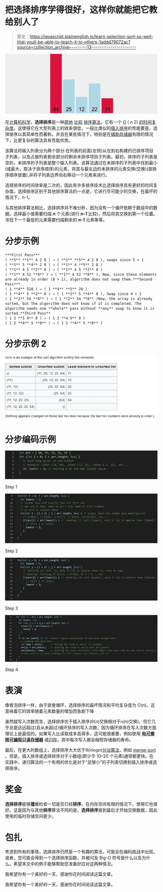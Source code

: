# 把选择排序学得很好，这样你就能把它教给别人了

> 原文：<https://javascript.plainenglish.io/learn-selection-sort-so-well-that-youll-be-able-to-teach-it-to-others-1addd79072ac?source=collection_archive---------13----------------------->

![](img/06cad9d1153a8aa3caff26536c2b20ec.png)

在[计算机科学](https://en.wikipedia.org/wiki/Computer_science)，**选择排序**是一种[原地](https://en.wikipedia.org/wiki/In-place_algorithm) [比较](https://en.wikipedia.org/wiki/Comparison_sort) [排序算法](https://en.wikipedia.org/wiki/Sorting_algorithm)。它有一个 [O](https://en.wikipedia.org/wiki/Big_O_notation) ( *n* 2) [的时间复杂度](https://en.wikipedia.org/wiki/Time_complexity)，这使得它在大型列表上的效率很低，一般比类似的[插入排序](https://en.wikipedia.org/wiki/Insertion_sort)的性能要差。选择排序以其简单性而著称，并且在某些情况下，特别是在[辅助存储器](https://en.wikipedia.org/wiki/Auxiliary_memory)有限的情况下，比更复杂的算法具有性能优势。

该算法将输入列表分为两个部分:在列表的前面(左侧)从左到右构建的已排序项目子列表，以及占据列表剩余部分的剩余未排序项目子列表。最初，排序的子列表是空的，未排序的子列表是整个输入列表。该算法通过在未排序的子列表中找到最小(或最大，取决于排序顺序)的元素，将其与最左边的未排序的元素交换(交换)(按排序顺序放置),并将子列表边界向右移动一个元素来进行。

选择排序的时间效率是二次的，因此有许多排序技术比选择排序具有更好的时间复杂度。选择排序区别于其他排序算法的一点是，它进行尽可能少的交换，在最坏的情况下，*n*-1。

与其他排序算法相比，选择排序并不难分析，因为没有一个循环依赖于数组中的数据。选择最小值需要扫描 ***n*** 个元素(进行 ***n-1*** 比较)，然后将其交换到第一个位置。寻找下一个最低的元素需要扫描剩余的 ***n-1*** 元素等等。

# 分步示例

```
***First Pass***
( **5** **1** 4 2 8 ) → ( **1** **5** 4 2 8 ), swaps since 5 > 1
( **1** 5 **4** 2 8 ) → ( **1** 4 **5** 2 8 )
( **1** 4 5 **2** 8 ) → ( **1** 4 5 **2** 8 )
( **1** 4 52 **8** ) → ( **1** 4 52 **8** ), Now, since these elements are already in order (8 > 1), algorithm does not swap them.***Second Pass***
( 1 **4** 528 ) → ( 1 **4** **5** 28 )
( 1 **4** 5 **2** 8 ) → ( 1 **2** 5 **4** 8 ), Swap since 4 > 2
( 1 **2** 54 **8** ) → ( 1 **2** 54 **8** )Now, the array is already sorted, but the algorithm does not know if it is completed. The algorithm needs one **whole** pass without **any** swap to know it is sorted.**Third Pass**
( 1 2 **5 4** 8 ) → ( 1 2 **4 5** 8 )
( 1 2 **4** 5 **8** ) → ( 1 2 **4** 5 **8** )
```

# 分步示例 2

![](img/e5b23dcf093bdff8f155407f83a543a2.png)

# 分步编码示例

![](img/0529fea6f2d1fad8e18a443ca23482b8.png)

Step 1

![](img/b7416d4fe72d7c3e17c9e59499098452.png)

Step 2

![](img/59e8a51138285748af0654516e9ce728.png)

Step 3

![](img/ecaed2adf127e9dd38893755bf0528a1.png)

Step 4

# 表演

像冒泡排序一样，由于嵌套循环，选择排序的最坏情况和平均复杂度为 O(n)。这意味着它的效率随着元素数量的增加而急剧下降

虽然就写入次数而言，选择排序优于插入排序(θ(*n*)交换相对于ο(*n*)交换)，但它几乎总是远远超过(且从未超过)循环排序的写入次数，因为循环排序在写入次数方面理论上是最佳的。如果写入比读取成本高得多，这可能很重要，例如使用 [**电可擦除可编程只读存储器**](https://en.wikipedia.org/wiki/EEPROM) 或[闪存](https://en.wikipedia.org/wiki/Flash_memory)，其中每次写入都会缩短存储器的寿命。

最后，在更大的数组上，选择排序大大优于θ(*n*log*n*)[分治算法](https://en.wikipedia.org/wiki/Divide_and_conquer_algorithm)，例如 [merge-sort](https://en.wikipedia.org/wiki/Mergesort) 。但是，插入排序或选择排序对于小数组(即少于 10–20 个元素)通常都更快。在实践中，递归算法的一个有用的优化是对于“足够小”的子列表切换到插入排序或选择排序。

# 奖金

**选择排序**能够**擅长**检查一切是否已经**排序**。在内存空间有限的情况下，使用它也很好。这是因为与其他**排序**算法不同的是，**选择排序**直到最后才开始交换数据，因此使用的临时存储空间更少。

# 包扎

考虑到所有的事情，选择排序仍然是一个有趣的算法，可能会在编码挑战中出现。或者，您可能会得到一个选择排序函数，并被问及 Big-O 符号是什么以及为什么。希望本文中的例子能够帮助您准备好应对这两种情况。

我希望你有一个美好的一天，感谢你花时间阅读这篇文章。

我希望你有一个美好的一天，感谢你花时间阅读这篇文章。